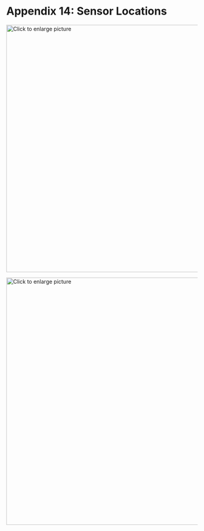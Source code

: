# Appendix 14: Sensor Locations
<a href="https://drive.google.com/uc?export=view&id=1bOm8UDHQ7SufuYAnpv8_CS2DrGWWpu64"><img src="https://drive.google.com/uc?export=view&id=1bOm8UDHQ7SufuYAnpv8_CS2DrGWWpu64" style="width: 650px; max-width: 100%; height: auto" title="Click to enlarge picture"/>

<a href="https://drive.google.com/uc?export=view&id=1eZJ939POXTpffoi8mMO52NAA9s5cjoBS"><img src="https://drive.google.com/uc?export=view&id=1eZJ939POXTpffoi8mMO52NAA9s5cjoBS" style="width: 650px; max-width: 100%; height: auto" title="Click to enlarge picture"/>
